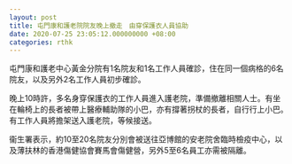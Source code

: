 ```yaml
---
layout: post
title: 屯門康和護老院院友晚上撤走　由穿保護衣人員協助
date: 2020-07-25 23:05:12.000000000 +08:00
categories: rthk
---
```


屯門康和護老中心黃金分院有1名院友和1名工作人員確診，住在同一個病格的6名院友，以及另外2名工作人員初步確診。

晚上10時許，多名身穿保護衣的工作人員進入護老院，準備撤離相關人士。有坐在輪椅上的長者被帶上醫療輔助隊的小巴，亦有撐著拐杖的長者，自行行上小巴。有工作人員將擔架送入護老院，等候接送。

衞生署表示，約10至20名院友分別會被送往亞博館的安老院舍臨時檢疫中心，以及薄扶林的香港傷健協會賽馬會傷健營，另外5至6名員工亦需被隔離。
